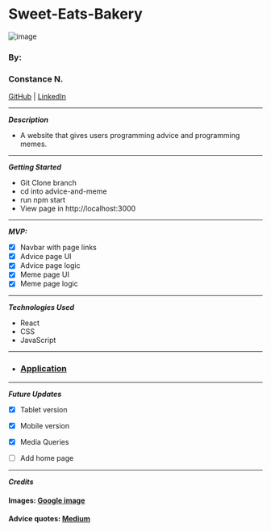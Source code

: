 # Sweet-Eats-Bakery

![image](https://user-images.githubusercontent.com/46114181/230997837-858ce00d-c4fb-4819-a926-1664a52f514a.png)


### By:

### Constance N.

[GitHub](https://github.com/Constance-Nwaigwe) | [LinkedIn](https://www.linkedin.com/in/constance-nwaigwe-06b90b177)

---

**_Description_**

- A website that gives users programming advice and programming memes.

---

**_Getting Started_**
- Git Clone branch
- cd into advice-and-meme
- run npm start
- View page in http://localhost:3000

---

**_MVP:_**

- [x] Navbar with page links
- [x] Advice page UI
- [x] Advice page logic
- [x] Meme page UI
- [x] Meme page logic

---

**_Technologies Used_**

- React
- CSS
- JavaScript

---

* ### [Application](https://sweeteatbakery.netlify.app/)

---

**_Future Updates_**

- [x] Tablet version
- [x] Mobile version
- [x] Media Queries
- [ ] Add home page





---

**_Credits_**

#### Images: [Google image](https://google.com)
#### Advice quotes: [Medium](https://medium.com/swlh/40-tips-that-will-change-your-coding-skills-forever-bf9d6b936ccc)





